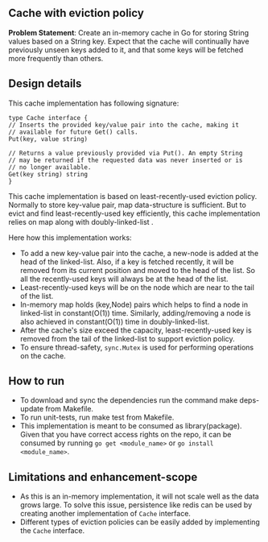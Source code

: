 ## Cache with eviction policy

**Problem Statement**: Create an in-memory cache in Go for storing String values based on a String key. Expect that the cache will continually have previously unseen keys added to it, and that some keys will be fetched more frequently than others.

## Design details
This cache implementation has following signature:

```
type Cache interface {
// Inserts the provided key/value pair into the cache, making it
// available for future Get() calls.
Put(key, value string)
	
// Returns a value previously provided via Put(). An empty String
// may be returned if the requested data was never inserted or is
// no longer available.
Get(key string) string
}
```
 This cache implementation is based on least-recently-used eviction policy. Normally to store key-value pair, map data-structure is sufficient. 
 But to evict and find least-recently-used key efficiently, this cache implementation relies on map along with doubly-linked-list .
 
 Here how this implementation works:
 * To add a new key-value pair into the cache, a new-node is added at the head of the linked-list. Also, if a key is fetched recently, it will be removed from its current position and moved to the head of the list.
   So all the recently-used keys will always be at the head of the list.
 * Least-recently-used keys will be on the node which are near to the tail of the list.
 * In-memory map holds (key,Node) pairs which helps to find a node in linked-list in constant(O(1)) time. Similarly, adding/removing a node is also achieved in constant(O(1)) time in doubly-linked-list.
 * After the cache's size exceed the capacity, least-recently-used key is removed from the tail of the linked-list to support eviction policy.
 * To ensure thread-safety, `sync.Mutex` is used for performing operations on the cache.


## How to run
* To download and sync the dependencies run the command make deps-update from Makefile.
* To run unit-tests, run make test from Makefile.
* This implementation is meant to be consumed as library(package).
  Given that you have correct access rights on the repo, it can be consumed by running `go get <module_name>` or `go install <module_name>`.

## Limitations and enhancement-scope
* As this is an in-memory implementation, it will not scale well as the data grows large. To solve this issue, persistence like redis can be used by creating another implementation of `Cache` interface.
* Different types of eviction policies can be easily added by implementing the `Cache` interface.
